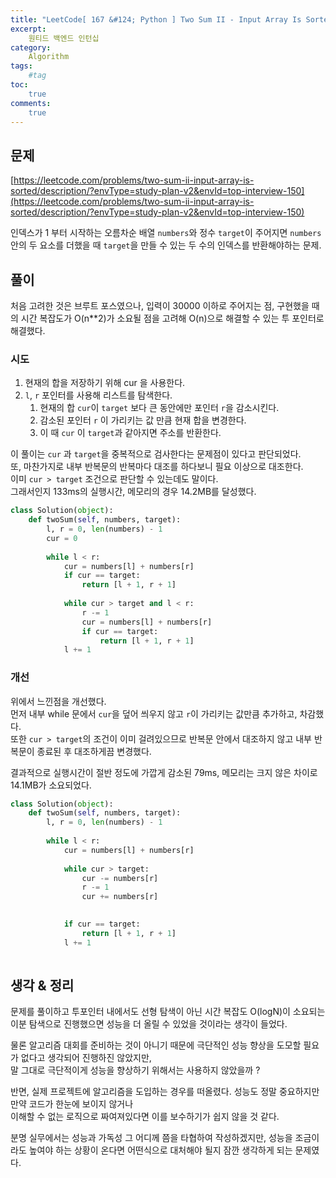 ```yaml
---
title: "LeetCode[ 167 &#124; Python ] Two Sum II - Input Array Is Sorted"
excerpt: 
    원티드 백엔드 인턴십
category: 
    Algorithm
tags: 
    #tag
toc: 
    true
comments: 
    true
---
```


<style type = 'text/css'>
    .o{
    font-weight: bold;
    color:orange;
    }
</style>

## 문제  
[https://leetcode.com/problems/two-sum-ii-input-array-is-sorted/description/?envType=study-plan-v2&envId=top-interview-150](https://leetcode.com/problems/two-sum-ii-input-array-is-sorted/description/?envType=study-plan-v2&envId=top-interview-150)  

인덱스가 1 부터 시작하는 오름차순 배열 `numbers`와 정수 `target`이 주어지면 `numbers` 안의 두 요소를 더했을 때 `target`을 만들 수 있는 두 수의 인덱스를 반환해야하는 문제.

## 풀이  
처음 고려한 것은 브루트 포스였으나, 입력이 30000 이하로 주어지는 점, 구현했을 때의 시간 복잡도가 O(n**2)가 소요될 점을 고려해 O(n)으로 해결할 수 있는 투 포인터로 해결했다.
### 시도  
1. 현재의 합을 저장하기 위해 cur 을 사용한다.
2. `l`, `r` 포인터를 사용해 리스트를 탐색한다.
   1. 현재의 합 `cur`이 `target` 보다 큰 동안에만 포인터 `r`을 감소시킨다.
   2. 감소된 포인터 `r` 이 가리키는 값 만큼 현재 합을 변경한다.
   3. 이 때 `cur` 이 `target`과 같아지면 주소를 반환한다.  

이 풀이는 `cur` 과 `target`을 중복적으로 검사한다는 문제점이 있다고 판단되었다.  
또, 마찬가지로 내부 반복문의 반복마다 대조를 하다보니 필요 이상으로 대조한다.  
이미 `cur > target` 조건으로 판단할 수 있는데도 말이다.  
그래서인지 133ms의 실행시간, 메모리의 경우 14.2MB를 달성했다.
 
```python  
class Solution(object):
    def twoSum(self, numbers, target):
        l, r = 0, len(numbers) - 1
        cur = 0
        
        while l < r:
            cur = numbers[l] + numbers[r]
            if cur == target:
                return [l + 1, r + 1]
            
            while cur > target and l < r:
                r -= 1
                cur = numbers[l] + numbers[r]
                if cur == target:
                    return [l + 1, r + 1]
            l += 1
```  

### 개선  
위에서 느낀점을 개선했다.  
먼저 내부 while 문에서 `cur`을 덮어 씌우지 않고 `r`이 가리키는 값만큼 추가하고, 차감했다.  
또한 `cur > target`의 조건이 이미 걸려있으므로 반복문 안에서 대조하지 않고 내부 반복문이 종료된 후 대조하게끔 변경했다.  

결과적으로 실행시간이 절반 정도에 가깝게 감소된 79ms, 메모리는 크지 않은 차이로 14.1MB가 소요되었다.

```python  
class Solution(object):
    def twoSum(self, numbers, target):
        l, r = 0, len(numbers) - 1
        
        while l < r:            
            cur = numbers[l] + numbers[r]
            
            while cur > target:
                cur -= numbers[r]
                r -= 1
                cur += numbers[r]
            

            if cur == target:
                return [l + 1, r + 1]
            l += 1
                
```
## 생각 & 정리
문제를 풀이하고 투포인터 내에서도 선형 탐색이 아닌 시간 복잡도 O(logN)이 소요되는 이분 탐색으로 진행했으면 성능을 더 올릴 수 있었을 것이라는 생각이 들었다.  

물론 알고리즘 대회를 준비하는 것이 아니기 때문에 극단적인 성능 향상을 도모할 필요가 없다고 생각되어 진행하진 않았지만,  
말 그대로 극단적이게 성능을 향상하기 위해서는 사용하지 않았을까 ?  
  
반면, 실제 프로젝트에 알고리즘을 도입하는 경우를 떠올렸다. 성능도 정말 중요하지만 만약 코드가 한눈에 보이지 않거나  
이해할 수 없는 로직으로 짜여져있다면 이를 보수하기가 쉽지 않을 것 같다.  
  
분명 실무에서는 성능과 가독성 그 어디께 쯤을 타협하여 작성하겠지만, 성능을 조금이라도 높여야 하는 상황이 온다면 어떤식으로 대처해야 될지 잠깐 생각하게 되는 문제였다.